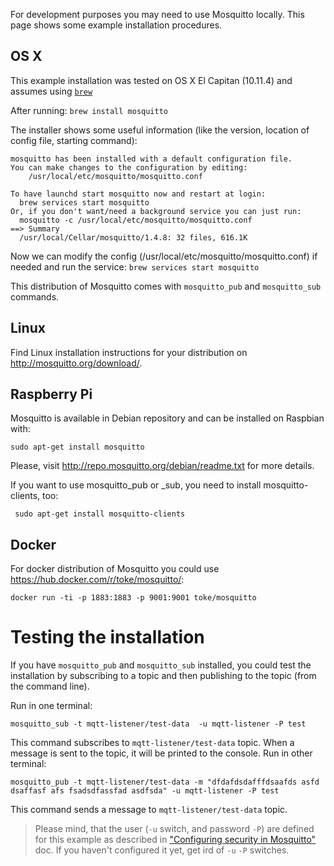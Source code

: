 For development purposes you may need to use Mosquitto locally. This page shows some example installation procedures.

## OS X
This example installation was tested on OS X El Capitan (10.11.4) and assumes using [`brew`](http://brew.sh)  
 
After running:
```brew install mosquitto```

The installer shows some useful information (like the version, location of config file, starting command):
```
mosquitto has been installed with a default configuration file.
You can make changes to the configuration by editing:
    /usr/local/etc/mosquitto/mosquitto.conf

To have launchd start mosquitto now and restart at login:
  brew services start mosquitto
Or, if you don't want/need a background service you can just run:
  mosquitto -c /usr/local/etc/mosquitto/mosquitto.conf
==> Summary
  /usr/local/Cellar/mosquitto/1.4.8: 32 files, 616.1K
```

Now we can modify the config (/usr/local/etc/mosquitto/mosquitto.conf) if needed and run the service:
```brew services start mosquitto```

This distribution of Mosquitto comes with `mosquitto_pub` and `mosquitto_sub` commands.

## Linux
Find Linux installation instructions for your distribution on http://mosquitto.org/download/.

## Raspberry Pi
Mosquitto is available in Debian repository and can be installed on Raspbian with:

```
sudo apt-get install mosquitto
```


Please, visit http://repo.mosquitto.org/debian/readme.txt for more details.

If you want to use mosquitto_pub or _sub, you need to install mosquitto-clients, too:
```
 sudo apt-get install mosquitto-clients 
```

## Docker 
For docker distribution of Mosquitto you could use https://hub.docker.com/r/toke/mosquitto/:

```
docker run -ti -p 1883:1883 -p 9001:9001 toke/mosquitto
```

# Testing the installation
If you have `mosquitto_pub` and `mosquitto_sub` installed, you could test the installation by subscribing to a topic and then publishing to the topic (from the command line).

Run in one terminal:

    mosquitto_sub -t mqtt-listener/test-data  -u mqtt-listener -P test

This command subscribes to `mqtt-listener/test-data` topic. When a message is sent to the topic, it will be printed to the console.
Run in other terminal:

    mosquitto_pub -t mqtt-listener/test-data -m "dfdafdsdafffdsaafds asfd dsaffasf afs fsadsdfassfad asdfsda" -u mqtt-listener -P test

This command sends a message to `mqtt-listener/test-data` topic.

> Please mind, that the user (`-u` switch, and password `-P`) are defined for this example as described in ["Configuring security in Mosquitto"](Configuring-security-in-Mosquitto.md) doc. If you haven't configured it yet, get ird of `-u` `-P` switches.

